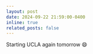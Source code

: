 ```yaml
---
layout: post
date: 2024-09-22 21:59:00-0400
inline: true
related_posts: false
---
```


Starting UCLA again tomorrow :smile:
